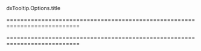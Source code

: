 <!--id-->dxTooltip.Options.title<!--/id-->
===========================================================================
<!--hidden--><!--/hidden-->
===========================================================================


